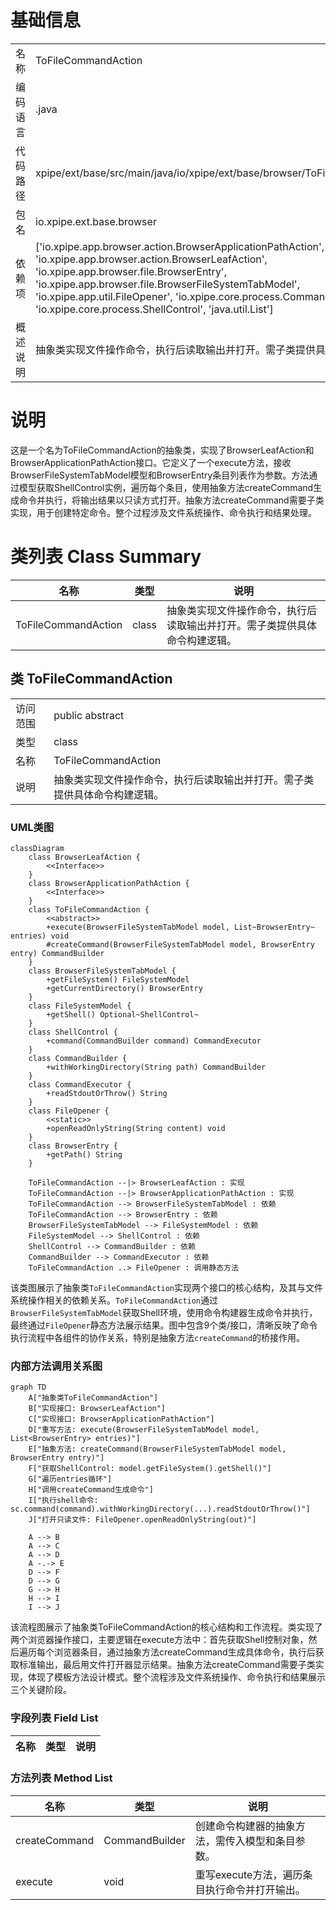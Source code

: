 # 基础信息

|      |      |
|------|------|
| 名称 | ToFileCommandAction |
| 编码语言 | .java |
| 代码路径 | xpipe/ext/base/src/main/java/io/xpipe/ext/base/browser/ToFileCommandAction.java |
| 包名 | io.xpipe.ext.base.browser |
| 依赖项 | ['io.xpipe.app.browser.action.BrowserApplicationPathAction', 'io.xpipe.app.browser.action.BrowserLeafAction', 'io.xpipe.app.browser.file.BrowserEntry', 'io.xpipe.app.browser.file.BrowserFileSystemTabModel', 'io.xpipe.app.util.FileOpener', 'io.xpipe.core.process.CommandBuilder', 'io.xpipe.core.process.ShellControl', 'java.util.List'] |
| 概述说明 | 抽象类实现文件操作命令，执行后读取输出并打开。需子类提供具体命令。 |

# 说明

这是一个名为ToFileCommandAction的抽象类，实现了BrowserLeafAction和BrowserApplicationPathAction接口。它定义了一个execute方法，接收BrowserFileSystemTabModel模型和BrowserEntry条目列表作为参数。方法通过模型获取ShellControl实例，遍历每个条目，使用抽象方法createCommand生成命令并执行，将输出结果以只读方式打开。抽象方法createCommand需要子类实现，用于创建特定命令。整个过程涉及文件系统操作、命令执行和结果处理。

# 类列表 Class Summary

| 名称   | 类型  | 说明 |
|-------|------|-------------|
| ToFileCommandAction | class | 抽象类实现文件操作命令，执行后读取输出并打开。需子类提供具体命令构建逻辑。 |



## 类 ToFileCommandAction

|      |      |
|------|------|
| 访问范围 | public abstract |
| 类型 | class |
| 名称 | ToFileCommandAction |
| 说明 | 抽象类实现文件操作命令，执行后读取输出并打开。需子类提供具体命令构建逻辑。 |


### UML类图

```mermaid
classDiagram
    class BrowserLeafAction {
        <<Interface>>
    }
    class BrowserApplicationPathAction {
        <<Interface>>
    }
    class ToFileCommandAction {
        <<abstract>>
        +execute(BrowserFileSystemTabModel model, List~BrowserEntry~ entries) void
        #createCommand(BrowserFileSystemTabModel model, BrowserEntry entry) CommandBuilder
    }
    class BrowserFileSystemTabModel {
        +getFileSystem() FileSystemModel
        +getCurrentDirectory() BrowserEntry
    }
    class FileSystemModel {
        +getShell() Optional~ShellControl~
    }
    class ShellControl {
        +command(CommandBuilder command) CommandExecutor
    }
    class CommandBuilder {
        +withWorkingDirectory(String path) CommandBuilder
    }
    class CommandExecutor {
        +readStdoutOrThrow() String
    }
    class FileOpener {
        <<static>>
        +openReadOnlyString(String content) void
    }
    class BrowserEntry {
        +getPath() String
    }

    ToFileCommandAction --|> BrowserLeafAction : 实现
    ToFileCommandAction --|> BrowserApplicationPathAction : 实现
    ToFileCommandAction --> BrowserFileSystemTabModel : 依赖
    ToFileCommandAction --> BrowserEntry : 依赖
    BrowserFileSystemTabModel --> FileSystemModel : 依赖
    FileSystemModel --> ShellControl : 依赖
    ShellControl --> CommandBuilder : 依赖
    CommandBuilder --> CommandExecutor : 依赖
    ToFileCommandAction ..> FileOpener : 调用静态方法
```

该类图展示了抽象类`ToFileCommandAction`实现两个接口的核心结构，及其与文件系统操作相关的依赖关系。`ToFileCommandAction`通过`BrowserFileSystemTabModel`获取Shell环境，使用命令构建器生成命令并执行，最终通过`FileOpener`静态方法展示结果。图中包含9个类/接口，清晰反映了命令执行流程中各组件的协作关系，特别是抽象方法`createCommand`的桥接作用。


### 内部方法调用关系图

```mermaid
graph TD
    A["抽象类ToFileCommandAction"]
    B["实现接口: BrowserLeafAction"]
    C["实现接口: BrowserApplicationPathAction"]
    D["重写方法: execute(BrowserFileSystemTabModel model, List<BrowserEntry> entries)"]
    E["抽象方法: createCommand(BrowserFileSystemTabModel model, BrowserEntry entry)"]
    F["获取ShellControl: model.getFileSystem().getShell()"]
    G["遍历entries循环"]
    H["调用createCommand生成命令"]
    I["执行shell命令: sc.command(command).withWorkingDirectory(...).readStdoutOrThrow()"]
    J["打开只读文件: FileOpener.openReadOnlyString(out)"]

    A --> B
    A --> C
    A --> D
    A -.-> E
    D --> F
    D --> G
    G --> H
    H --> I
    I --> J
```

该流程图展示了抽象类ToFileCommandAction的核心结构和工作流程。类实现了两个浏览器操作接口，主要逻辑在execute方法中：首先获取Shell控制对象，然后遍历每个浏览器条目，通过抽象方法createCommand生成具体命令，执行后获取标准输出，最后用文件打开器显示结果。抽象方法createCommand需要子类实现，体现了模板方法设计模式。整个流程涉及文件系统操作、命令执行和结果展示三个关键阶段。

### 字段列表 Field List

| 名称  | 类型  | 说明 |
|-------|-------|------|

### 方法列表 Method List

| 名称  | 类型  | 说明 |
|-------|-------|------|
| createCommand | CommandBuilder | 创建命令构建器的抽象方法，需传入模型和条目参数。 |
| execute | void | 重写execute方法，遍历条目执行命令并打开输出。 |




